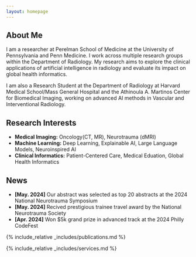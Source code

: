 ```yaml
---
layout: homepage
---
```


## About Me

I am a researcher at Perelman School of Medicine at the University of Pennsylvania and Penn Medicine. I work across multiple research groups within the Department of Radiology. My research aims to explore the clinical applications of artificial intelligence in radiology and evaluate its impact on global health informatics.

I am also a Research Student at the Department of Radiology at Harvard Medical School/Mass General Hospital and the Athinoula A. Martinos Center for Biomedical Imaging, working on advanced AI methods in Vascular and Interventional Radiology.

## Research Interests

- **Medical Imaging:** Oncology(CT, MR), Neurotrauma (dMRI)
- **Machine Learning:** Deep Learning, Explainable AI, Large Language Models, Neuroinspired AI
- **Clinical Informatics:** Patient-Centered Care, Medical Eduation, Global Health Informatics

## News

- **[May. 2024]** Our abstract was selected as top 20 abstracts at the 2024 National Neurotrauma Symposium 
- **[May. 2024]** Recived prestigious trainee travel award by the  National Neurotrauma Society 
- **[Apr. 2024]** Won $5k grand prize in advanced track at the 2024 Philly CodeFest


{% include_relative _includes/publications.md %}

{% include_relative _includes/services.md %}
